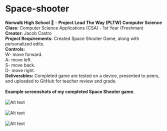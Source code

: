 # Space-shooter
<b>Norwalk High School</b> :school: - <b>Project Lead The Way (PLTW) Computer Science</b><br>
<b>Class:</b> Computer Science Applications (CSA) - 1st Year (Freshman)<br>
<b>Creator:</b> Jacob Castro <br>
<b>Project Requirements:</b> Created Space Shooter Game, along with personalized edits.<br>
<b>Controls:</b><br>
<b>         </b> W- move forward.<br>
<b>         </b> A- move left.<br>
<b>         </b> S- move back.<br>
<b>         </b> D- move right.<br>
<b>Deliverables:</b> Completed game are tested on a device, presented to peers, and uploaded to GitHub for teacher review and grade.   
<br>
<b>Example screenshots of my completed Space Shooter game.</b><br><br>
![Alt text](https://github.com/jay-cas/Space-shooter/blob/master/Screenshots_SpaceShooter/screenshot.png "English Unfilled Version")
<br><br>
![Alt text](https://github.com/jay-cas/Space-shooter/blob/master/Screenshots_SpaceShooter/screenshot2.png "English Unfilled Version")
<br><br>
![Alt text](https://github.com/jay-cas/Space-shooter/blob/master/Screenshots_SpaceShooter/screenshot3.png "English Unfilled Version")
<br><br>
